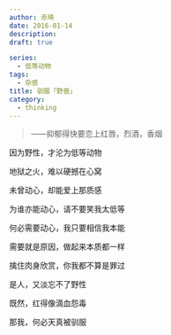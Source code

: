 ```yaml
---
author: 赤琦
date: 2016-01-14
description:
draft: true

series:
  - 低等动物
tags:
  - 杂感
title: 驯服「野兽」
category:
  - thinking
---
```


> ——抑郁得快要恋上红唇，烈酒，香烟

因为野性，才沦为低等动物

地狱之火，难以硬撼在心窝

未曾动心，却能爱上那质感

为谁亦能动心，请不要笑我太低等

何必需要动心，我只要相信我本能

需要就是原因，做起来本质都一样

擒住肉身欣赏，你我都不算是罪过

是人，又淡忘不了野性

既然，红得像滴血怨毒

那我，何必天真被驯服
